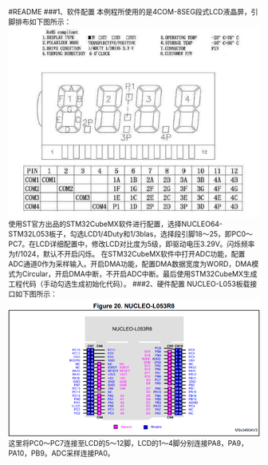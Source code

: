 #README
###1、软件配置
本例程所使用的是4COM-8SEG段式LCD液晶屏，引脚排布如下图所示：
![](SEG_LCD.PNG)
使用ST官方出品的STM32CubeMX软件进行配置，选择NUCLEO64-STM32L053板子，勾选LCD1/4Duty和1/3blas，选择段引脚18～25，即PC0～PC7。在LCD详细配置中，修改LCD对比度为5级，即驱动电压3.29V。闪烁频率为f/1024，默认不开启闪烁。
在STM32CubeMX软件中打开ADC功能，配置ADC通道0作为采样输入。开启DMA功能，配置DMA数据宽度为WORD，DMA模式为Circular，开启DMA中断，不开启ADC中断。最后使用STM32CubeMX生成工程代码（手动勾选生成初始化代码）。
###2、硬件配置
NUCLEO-L053板载接口如下图所示：
![](NUCLEOL053R8.PNG)
这里将PC0～PC7连接至LCD的5～12脚，LCD的1～4脚分别连接PA8，PA9，PA10，PB9。ADC采样连接PA0。